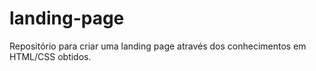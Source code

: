 # landing-page
Repositório para criar uma landing page através dos conhecimentos em HTML/CSS obtidos.
